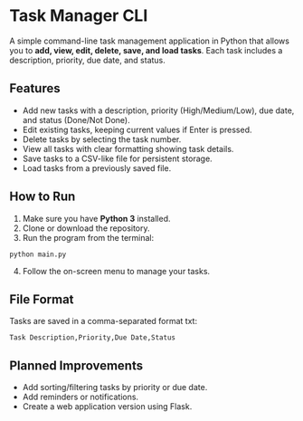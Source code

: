 # Task Manager CLI

A simple command-line task management application in Python that allows you to **add, view, edit, delete, save, and load tasks**. Each task includes a description, priority, due date, and status.

## Features

- Add new tasks with a description, priority (High/Medium/Low), due date, and status (Done/Not Done).  
- Edit existing tasks, keeping current values if Enter is pressed.  
- Delete tasks by selecting the task number.  
- View all tasks with clear formatting showing task details.  
- Save tasks to a CSV-like file for persistent storage.  
- Load tasks from a previously saved file.  

## How to Run

1. Make sure you have **Python 3** installed.  
2. Clone or download the repository.  
3. Run the program from the terminal:
```
python main.py
```
4. Follow the on-screen menu to manage your tasks.

## File Format

Tasks are saved in a comma-separated format txt:
```
Task Description,Priority,Due Date,Status
```

## Planned Improvements

- Add sorting/filtering tasks by priority or due date.
- Add reminders or notifications.
- Create a web application version using Flask.

